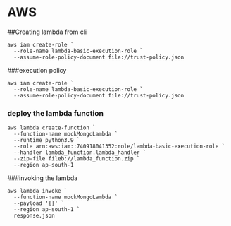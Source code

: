 # AWS

##Creating lambda from cli
```
aws iam create-role `
  --role-name lambda-basic-execution-role `
  --assume-role-policy-document file://trust-policy.json
```
###execution policy 
```
aws iam create-role `
  --role-name lambda-basic-execution-role `
  --assume-role-policy-document file://trust-policy.json
```
### deploy the lambda function
```
aws lambda create-function `
  --function-name mockMongoLambda `
  --runtime python3.9 `
  --role arn:aws:iam::740918041352:role/lambda-basic-execution-role `
  --handler lambda_function.lambda_handler `
  --zip-file fileb://lambda_function.zip `
  --region ap-south-1

```
###invoking the lambda 
```
aws lambda invoke `
  --function-name mockMongoLambda `
  --payload '{}' `
  --region ap-south-1 `
  response.json

```
